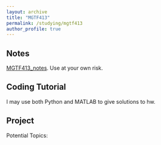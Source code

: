 ```yaml
---
layout: archive
title: "MGTF413"
permalink: /studying/mgtf413
author_profile: true
---
```


## Notes
[MGTF413_notes](../file/Notes/MGTF413_notes.pdf). Use at your own risk.

## Coding Tutorial
I may use both Python and MATLAB to give solutions to hw.

## Project
Potential Topics: